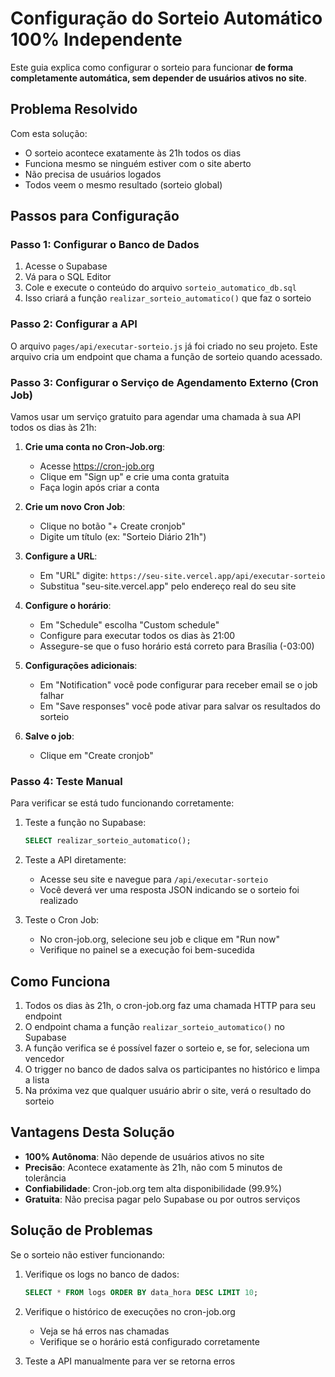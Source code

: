 # Configuração do Sorteio Automático 100% Independente

Este guia explica como configurar o sorteio para funcionar **de forma completamente automática, sem depender de usuários ativos no site**.

## Problema Resolvido

Com esta solução:
- O sorteio acontece exatamente às 21h todos os dias
- Funciona mesmo se ninguém estiver com o site aberto
- Não precisa de usuários logados
- Todos veem o mesmo resultado (sorteio global)

## Passos para Configuração

### Passo 1: Configurar o Banco de Dados

1. Acesse o Supabase
2. Vá para o SQL Editor
3. Cole e execute o conteúdo do arquivo `sorteio_automatico_db.sql`
4. Isso criará a função `realizar_sorteio_automatico()` que faz o sorteio

### Passo 2: Configurar a API

O arquivo `pages/api/executar-sorteio.js` já foi criado no seu projeto. Este arquivo cria um endpoint que chama a função de sorteio quando acessado.

### Passo 3: Configurar o Serviço de Agendamento Externo (Cron Job)

Vamos usar um serviço gratuito para agendar uma chamada à sua API todos os dias às 21h:

1. **Crie uma conta no Cron-Job.org**:
   - Acesse https://cron-job.org
   - Clique em "Sign up" e crie uma conta gratuita
   - Faça login após criar a conta

2. **Crie um novo Cron Job**:
   - Clique no botão "+ Create cronjob"
   - Digite um título (ex: "Sorteio Diário 21h")

3. **Configure a URL**:
   - Em "URL" digite: `https://seu-site.vercel.app/api/executar-sorteio`
   - Substitua "seu-site.vercel.app" pelo endereço real do seu site

4. **Configure o horário**:
   - Em "Schedule" escolha "Custom schedule"
   - Configure para executar todos os dias às 21:00
   - Assegure-se que o fuso horário está correto para Brasília (-03:00)

5. **Configurações adicionais**:
   - Em "Notification" você pode configurar para receber email se o job falhar
   - Em "Save responses" você pode ativar para salvar os resultados do sorteio

6. **Salve o job**:
   - Clique em "Create cronjob"

### Passo 4: Teste Manual

Para verificar se está tudo funcionando corretamente:

1. Teste a função no Supabase:
   ```sql
   SELECT realizar_sorteio_automatico();
   ```

2. Teste a API diretamente:
   - Acesse seu site e navegue para `/api/executar-sorteio`
   - Você deverá ver uma resposta JSON indicando se o sorteio foi realizado

3. Teste o Cron Job:
   - No cron-job.org, selecione seu job e clique em "Run now"
   - Verifique no painel se a execução foi bem-sucedida

## Como Funciona

1. Todos os dias às 21h, o cron-job.org faz uma chamada HTTP para seu endpoint
2. O endpoint chama a função `realizar_sorteio_automatico()` no Supabase
3. A função verifica se é possível fazer o sorteio e, se for, seleciona um vencedor
4. O trigger no banco de dados salva os participantes no histórico e limpa a lista
5. Na próxima vez que qualquer usuário abrir o site, verá o resultado do sorteio

## Vantagens Desta Solução

- **100% Autônoma**: Não depende de usuários ativos no site
- **Precisão**: Acontece exatamente às 21h, não com 5 minutos de tolerância
- **Confiabilidade**: Cron-job.org tem alta disponibilidade (99.9%)
- **Gratuita**: Não precisa pagar pelo Supabase ou por outros serviços

## Solução de Problemas

Se o sorteio não estiver funcionando:

1. Verifique os logs no banco de dados:
   ```sql
   SELECT * FROM logs ORDER BY data_hora DESC LIMIT 10;
   ```

2. Verifique o histórico de execuções no cron-job.org
   - Veja se há erros nas chamadas
   - Verifique se o horário está configurado corretamente

3. Teste a API manualmente para ver se retorna erros 